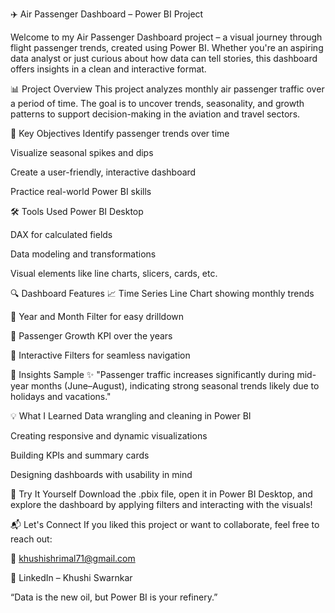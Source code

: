✈️ Air Passenger Dashboard – Power BI Project

Welcome to my Air Passenger Dashboard project – a visual journey through flight passenger trends, created using Power BI. Whether you're an aspiring data analyst or just curious about how data can tell stories, this dashboard offers insights in a clean and interactive format.

📊 Project Overview
This project analyzes monthly air passenger traffic over a period of time. The goal is to uncover trends, seasonality, and growth patterns to support decision-making in the aviation and travel sectors.

🎯 Key Objectives
Identify passenger trends over time

Visualize seasonal spikes and dips

Create a user-friendly, interactive dashboard

Practice real-world Power BI skills

🛠 Tools Used
Power BI Desktop

DAX for calculated fields

Data modeling and transformations

Visual elements like line charts, slicers, cards, etc.

🔍 Dashboard Features
📈 Time Series Line Chart showing monthly trends

📅 Year and Month Filter for easy drilldown

🚀 Passenger Growth KPI over the years

🎯 Interactive Filters for seamless navigation


📌 Insights Sample
✨ "Passenger traffic increases significantly during mid-year months (June–August), indicating strong seasonal trends likely due to holidays and vacations."

💡 What I Learned
Data wrangling and cleaning in Power BI

Creating responsive and dynamic visualizations

Building KPIs and summary cards

Designing dashboards with usability in mind

🚀 Try It Yourself
Download the .pbix file, open it in Power BI Desktop, and explore the dashboard by applying filters and interacting with the visuals!

📬 Let's Connect
If you liked this project or want to collaborate, feel free to reach out:

📧 khushishrimal71@gmail.com

💼 LinkedIn – Khushi Swarnkar

“Data is the new oil, but Power BI is your refinery.”

